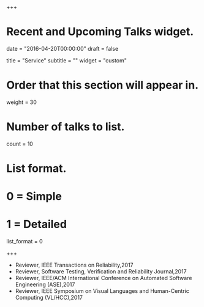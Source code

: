 +++
# Recent and Upcoming Talks widget.

date = "2016-04-20T00:00:00"
draft = false

title = "Service"
subtitle = ""
widget = "custom"

# Order that this section will appear in.
weight = 30

# Number of talks to list.
count = 10

# List format.
#   0 = Simple
#   1 = Detailed
list_format = 0



+++
- Reviewer, IEEE Transactions on Reliability,2017 
- Reviewer, Software Testing, Verification and Reliability Journal,2017  
- Reviewer, IEEE/ACM International Conference on Automated Software Engineering (ASE),2017  
- Reviewer, IEEE Symposium on Visual Languages and Human-Centric Computing (VL/HCC),2017